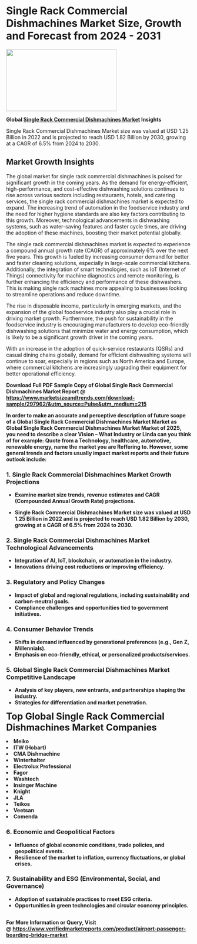 <H1>Single Rack Commercial Dishmachines Market Size, Growth and Forecast from 2024 - 2031</H1><img class="aligncenter size-medium wp-image-584254" src="https://thirdeyenews.in/wp-content/uploads/2024/09/Global-Market-Research-300x168.jpeg" alt="" width="300" height="168" /><p><strong>Global&nbsp;<a href="https://www.marketsizeandtrends.com/download-sample/297962/&amp;utm_source=Pulse&amp;utm_medium=215">Single Rack Commercial Dishmachines Market</a> Insights</strong></p><p>Single Rack Commercial Dishmachines Market size was valued at USD 1.25 Billion in 2022 and is projected to reach USD 1.82 Billion by 2030, growing at a CAGR of 6.5% from 2024 to 2030.</p><p><h2>Market Growth Insights</h2> <p>The global market for single rack commercial dishmachines is poised for significant growth in the coming years. As the demand for energy-efficient, high-performance, and cost-effective dishwashing solutions continues to rise across various sectors including restaurants, hotels, and catering services, the single rack commercial dishmachines market is expected to expand. The increasing trend of automation in the foodservice industry and the need for higher hygiene standards are also key factors contributing to this growth. Moreover, technological advancements in dishwashing systems, such as water-saving features and faster cycle times, are driving the adoption of these machines, boosting their market potential globally.</p> <p><strong></strong></p> <p>The single rack commercial dishmachines market is expected to experience a compound annual growth rate (CAGR) of approximately 6% over the next five years. This growth is fueled by increasing consumer demand for better and faster cleaning solutions, especially in large-scale commercial kitchens. Additionally, the integration of smart technologies, such as IoT (Internet of Things) connectivity for machine diagnostics and remote monitoring, is further enhancing the efficiency and performance of these dishwashers. This is making single rack machines more appealing to businesses looking to streamline operations and reduce downtime.</p> <p>The rise in disposable income, particularly in emerging markets, and the expansion of the global foodservice industry also play a crucial role in driving market growth. Furthermore, the push for sustainability in the foodservice industry is encouraging manufacturers to develop eco-friendly dishwashing solutions that minimize water and energy consumption, which is likely to be a significant growth driver in the coming years.</p> <p>With an increase in the adoption of quick-service restaurants (QSRs) and casual dining chains globally, demand for efficient dishwashing systems will continue to soar, especially in regions such as North America and Europe, where commercial kitchens are increasingly upgrading their equipment for better operational efficiency.</p> <p><strong></p><p><span class=""><strong>Download Full PDF Sample Copy of Global Single Rack Commercial Dishmachines Market Report</strong> @ <a href="https://www.marketsizeandtrends.com/download-sample/297962/&amp;utm_source=Pulse&amp;utm_medium=215" target="_blank">https://www.marketsizeandtrends.com/download-sample/297962/&amp;utm_source=Pulse&amp;utm_medium=215</a></span></p><p>In order to make an accurate and perceptive description of future scope of a Global&nbsp;Single Rack Commercial Dishmachines Market Market as Global&nbsp;Single Rack Commercial Dishmachines Market Market of 2025, you need to describe a clear Vision &ndash; What Industry or Linda can you think of for example: Quote from a Technology, healthcare, automotive, renewable energy, name the market you are Reffering to. However, some general trends and factors usually impact market reports and their future outlook include:</p><h3>1.&nbsp;<strong>Single Rack Commercial Dishmachines Market Growth Projections</strong></h3><ul><li>Examine market size trends, revenue estimates and CAGR (Compounded Annual Growth Rate) projections.</li><li><p>Single Rack Commercial Dishmachines Market size was valued at USD 1.25 Billion in 2022 and is projected to reach USD 1.82 Billion by 2030, growing at a CAGR of 6.5% from 2024 to 2030.</p></li></ul><h3>2.&nbsp;<strong>Single Rack Commercial Dishmachines Market Technological Advancements</strong></h3><ul><li>Integration of AI, IoT, blockchain, or automation in the industry.</li><li>Innovations driving cost reductions or improving efficiency.</li></ul><h3>3.&nbsp;<strong>Regulatory and Policy Changes</strong></h3><ul><li>Impact of global and regional regulations, including sustainability and carbon-neutral goals.</li><li>Compliance challenges and opportunities tied to government initiatives.</li></ul><h3>4.&nbsp;<strong>Consumer Behavior Trends</strong></h3><ul><li>Shifts in demand influenced by generational preferences (e.g., Gen Z, Millennials).</li><li>Emphasis on eco-friendly, ethical, or personalized products/services.</li></ul><h3>5.&nbsp;<strong>Global Single Rack Commercial Dishmachines Market Competitive Landscape</strong></h3><ul><li>Analysis of key players, new entrants, and partnerships shaping the industry.</li><li>Strategies for differentiation and market penetration.</li></ul><p data-pm-slice="1 1 []"><span style="color: inherit; font-family: inherit; font-size: 25px;">Top Global Single Rack Commercial Dishmachines Market Companies</span></p><div class="" data-test-id=""><p><li>Meiko</li><li> ITW (Hobart)</li><li> CMA Dishmachine</li><li> Winterhalter</li><li> Electrolux Professional</li><li> Fagor</li><li> Washtech</li><li> Insinger Machine</li><li> Knight</li><li> JLA</li><li> Teikos</li><li> Veetsan</li><li> Comenda</li></p></div><h3>6.&nbsp;<strong>Economic and Geopolitical Factors</strong></h3><ul><li>Influence of global economic conditions, trade policies, and geopolitical events.</li><li>Resilience of the market to inflation, currency fluctuations, or global crises.</li></ul><h3>7.&nbsp;<strong>Sustainability and ESG (Environmental, Social, and Governance)</strong></h3><ul><li>Adoption of sustainable practices to meet ESG criteria.</li><li>Opportunities in green technologies and circular economy principles.</li></ul><h2><strong style="font-size: 14px;">For More Information or Query, Visit @&nbsp;</strong><a style="background-color: #ffffff; font-size: 14px;" href="https://www.marketsizeandtrends.com/report/single-rack-commercial-dishmachines-market/" target="_blank">https://www.verifiedmarketreports.com/product/airport-passenger-boarding-bridge-market</a></h2>
